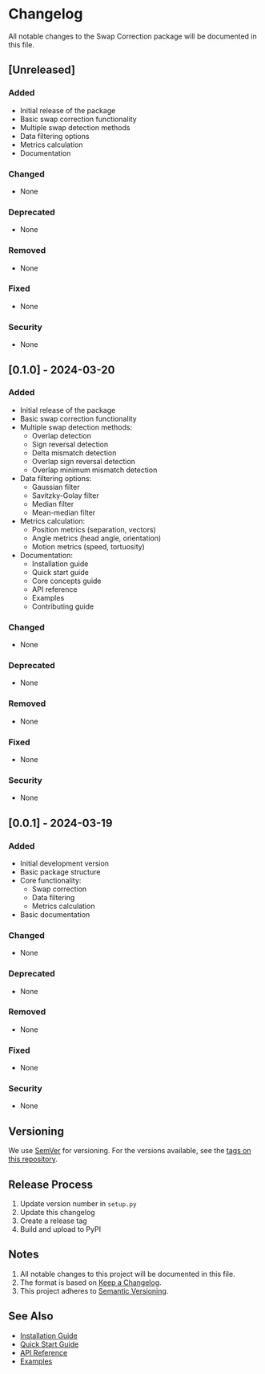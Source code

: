 # Changelog

All notable changes to the Swap Correction package will be documented in this file.

## [Unreleased]

### Added
- Initial release of the package
- Basic swap correction functionality
- Multiple swap detection methods
- Data filtering options
- Metrics calculation
- Documentation

### Changed
- None

### Deprecated
- None

### Removed
- None

### Fixed
- None

### Security
- None

## [0.1.0] - 2024-03-20

### Added
- Initial release of the package
- Basic swap correction functionality
- Multiple swap detection methods:
  - Overlap detection
  - Sign reversal detection
  - Delta mismatch detection
  - Overlap sign reversal detection
  - Overlap minimum mismatch detection
- Data filtering options:
  - Gaussian filter
  - Savitzky-Golay filter
  - Median filter
  - Mean-median filter
- Metrics calculation:
  - Position metrics (separation, vectors)
  - Angle metrics (head angle, orientation)
  - Motion metrics (speed, tortuosity)
- Documentation:
  - Installation guide
  - Quick start guide
  - Core concepts guide
  - API reference
  - Examples
  - Contributing guide

### Changed
- None

### Deprecated
- None

### Removed
- None

### Fixed
- None

### Security
- None

## [0.0.1] - 2024-03-19

### Added
- Initial development version
- Basic package structure
- Core functionality:
  - Swap correction
  - Data filtering
  - Metrics calculation
- Basic documentation

### Changed
- None

### Deprecated
- None

### Removed
- None

### Fixed
- None

### Security
- None

## Versioning

We use [SemVer](http://semver.org/) for versioning. For the versions available, see the [tags on this repository](https://github.com/your-username/swap-correction/tags).

## Release Process

1. Update version number in `setup.py`
2. Update this changelog
3. Create a release tag
4. Build and upload to PyPI

## Notes

1. All notable changes to this project will be documented in this file.
2. The format is based on [Keep a Changelog](https://keepachangelog.com/en/1.0.0/).
3. This project adheres to [Semantic Versioning](https://semver.org/spec/v2.0.0.html).

## See Also

- [Installation Guide](guides/installation.md)
- [Quick Start Guide](guides/quickstart.md)
- [API Reference](api/main.md)
- [Examples](examples/basic_usage.md) 